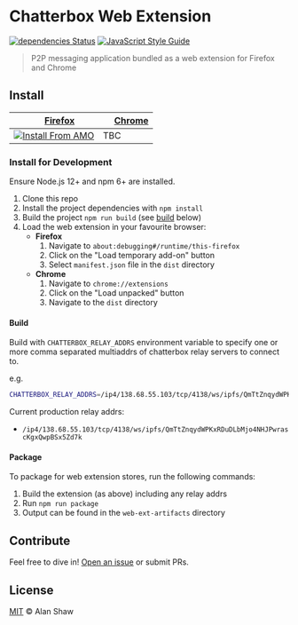 # Chatterbox Web Extension

[![dependencies Status](https://david-dm.org/alanshaw/chatterbox-core/status.svg)](https://david-dm.org/alanshaw/chatterbox-webext)
[![JavaScript Style Guide](https://img.shields.io/badge/code_style-standard-brightgreen.svg)](https://standardjs.com)

> P2P messaging application bundled as a web extension for Firefox and Chrome

## Install

| <img src="https://unpkg.com/@browser-logos/firefox@2.0.0/firefox_32x32.png" width="16"> [Firefox](https://www.mozilla.org/firefox/new/) | <img src="https://unpkg.com/@browser-logos/chrome@1.0.4/chrome_32x32.png" width="16"> [Chrome](https://www.google.com/chrome/)
|---|---|
| [![Install From AMO](https://ipfs.io/ipfs/QmWNa64XjA78QvK3zG2593bSMizkDXXcubDHjnRDYUivqt)](https://addons.mozilla.org/firefox/addon/chatterbox/) | TBC |

### Install for Development

Ensure Node.js 12+ and npm 6+ are installed.

1. Clone this repo
2. Install the project dependencies with `npm install`
3. Build the project `npm run build` (see [build](#build) below)
4. Load the web extension in your favourite browser:
    * **Firefox**
        1. Navigate to `about:debugging#/runtime/this-firefox`
        2. Click on the "Load temporary add-on" button
        3. Select `manifest.json` file in the `dist` directory
    * **Chrome**
        1. Navigate to `chrome://extensions`
        2. Click on the "Load unpacked" button
        3. Navigate to the `dist` directory

#### Build

Build with `CHATTERBOX_RELAY_ADDRS` environment variable to specify one or more comma separated multiaddrs of chatterbox relay servers to connect to.

e.g.

```sh
CHATTERBOX_RELAY_ADDRS=/ip4/138.68.55.103/tcp/4138/ws/ipfs/QmTtZnqydWPKxRDuDLbMjo4NHJPwrascKgxQwpBSx5Zd7k npm run build
```

Current production relay addrs:

* `/ip4/138.68.55.103/tcp/4138/ws/ipfs/QmTtZnqydWPKxRDuDLbMjo4NHJPwrascKgxQwpBSx5Zd7k`

#### Package

To package for web extension stores, run the following commands:

1. Build the extension (as above) including any relay addrs
2. Run `npm run package`
3. Output can be found in the `web-ext-artifacts` directory

## Contribute

Feel free to dive in! [Open an issue](https://github.com/alanshaw/chatterbox-webext/issues/new) or submit PRs.

## License

[MIT](LICENSE) © Alan Shaw
